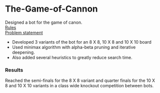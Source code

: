 # The-Game-of-Cannon
Designed a bot for the game of canon.<br>
[Rules](https://nestorgames.com/rulebooks/CANNON_EN.pdf)<br>
[Problem statement](problem_statement.pdf)
 - Developed 3 variants of the bot for an 8 X 8, 10 X 8 and 10 X 10 board
 - Used minimax algorithm with alpha-beta pruning and iterative deepening.
 - Also added several heuristics to greatly reduce search time.
 
 ### Results
 Reached the semi-finals for the 8 X 8 variant and quarter finals for the 10 X 8 and 10 X 10 variants in a class wide knockout competition between bots.
